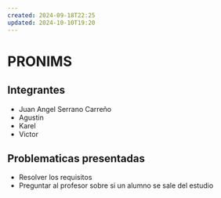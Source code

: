 ```yaml
---
created: 2024-09-18T22:25
updated: 2024-10-10T19:20
---
```

# PRONIMS

## Integrantes

- Juan Angel Serrano Carreño
- Agustin
- Karel
- Victor

## Problematicas presentadas

- Resolver los requisitos
- Preguntar al profesor sobre si un alumno se sale del estudio
